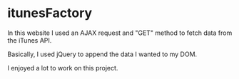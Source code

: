 # itunesFactory

In this website I used an AJAX request and "GET" method to fetch data from the iTunes API.

Basically, I used jQuery to append the data I wanted to my DOM.

I enjoyed a lot to work on this project.
